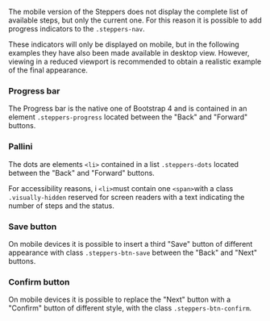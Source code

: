 The mobile version of the Steppers does not display the complete list of available steps, but only the current one. For this reason it is possible to add progress indicators to the `.steppers-nav`.

These indicators will only be displayed on mobile, but in the following examples they have also been made available in desktop view. However, viewing in a reduced viewport is recommended to obtain a realistic example of the final appearance.

### Progress bar 
The Progress bar is the native one of Bootstrap 4 and is contained in an element `.steppers-progress` located between the "Back" and "Forward" buttons.

### Pallini
The dots are elements `<li>` contained in a list `.steppers-dots` located between the "Back" and "Forward" buttons.

For accessibility reasons, i `<li>`must contain one `<span>`with a class `.visually-hidden` reserved for screen readers with a text indicating the number of steps and the status.

### Save button
On mobile devices it is possible to insert a third "Save" button of different appearance with class `.steppers-btn-save` between the "Back" and "Next" buttons.

### Confirm button
On mobile devices it is possible to replace the "Next" button with a "Confirm" button of different style, with the class `.steppers-btn-confirm`.
